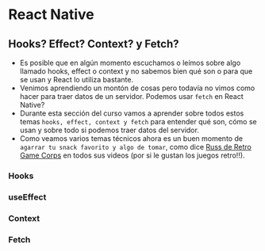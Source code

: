 # React Native

## Hooks? Effect? Context? y Fetch?

- Es posible que en algún momento escuchamos o leímos sobre algo llamado hooks, effect o context y no sabemos bien qué son o para que se usan y React lo utiliza bastante.
- Venimos aprendiendo un montón de cosas pero todavía no vimos como hacer para traer datos de un servidor. Podemos usar `fetch` en React Native?
- Durante esta sección del curso vamos a aprender sobre todos estos temas `hooks, effect, context y fetch` para entender qué son, cómo se usan y sobre todo si podemos traer datos del servidor.
- Como veamos varios temas técnicos ahora es un buen momento de `agarrar tu snack favorito y algo de tomar`, como dice [Russ de Retro Game Corps](https://www.youtube.com/@RetroGameCorps) en todos sus videos (por si le gustan los juegos retro!!).

### Hooks

### useEffect

### Context

### Fetch
